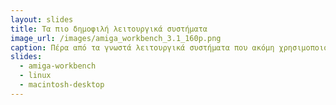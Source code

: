 ```yaml
---
layout: slides
title: Τα πιο δημοφιλή λειτουργικά συστήματα
image_url: /images/amiga_workbench_3.1_160p.png
caption: Πέρα από τα γνωστά λειτουργικά συστήματα που ακόμη χρησιμοποιούμε μέχρι σήμερα, υπάρχουν και ορισμένα που χάθηλα στο πέρας του χρόνου αλλά αφήσαν εποχή όπως το AmigaOS.
slides:
  - amiga-workbench
  - linux
  - macintosh-desktop
---
```

